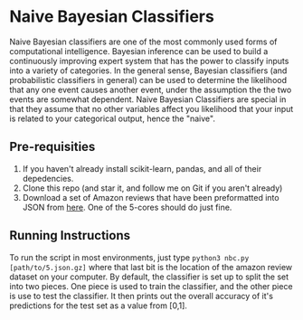 # Naive Bayesian Classifiers

Naive Bayesian classifiers are one of the most commonly used forms of computational intelligence.
Bayesian inference can be used to build a continuously improving expert system that has the power
to classify inputs into a variety of categories. In the general sense, Bayesian classifiers (and probabilistic
classifiers in general) can be used to determine the likelihood that any one event causes another event, under the assumption the the two events are somewhat dependent. Naive Bayesian Classifiers are special in that they assume 
that no other variables affect you likelihood that your input is related to your categorical output, hence the 
"naive".

## Pre-requisities
1.	If you haven't already install scikit-learn, pandas, and all of their depedencies.
2.	Clone this repo (and star it, and follow me on Git if you aren't already)
3.  Download a set of Amazon reviews that have been preformatted into JSON from [here](http://jmcauley.ucsd.edu/data/amazon/). One of the 5-cores should do just fine.

## Running Instructions
To run the script in most environments, just type `python3 nbc.py [path/to/5.json.gz]` where that last bit is the location of the amazon review dataset on your computer. By default, the classifier is set up to split the set into two pieces. One piece is used to train the classifier, and the other piece is use to test the classifier. It then prints out the overall accuracy of it's predictions for the test set as a value from [0,1]. 
